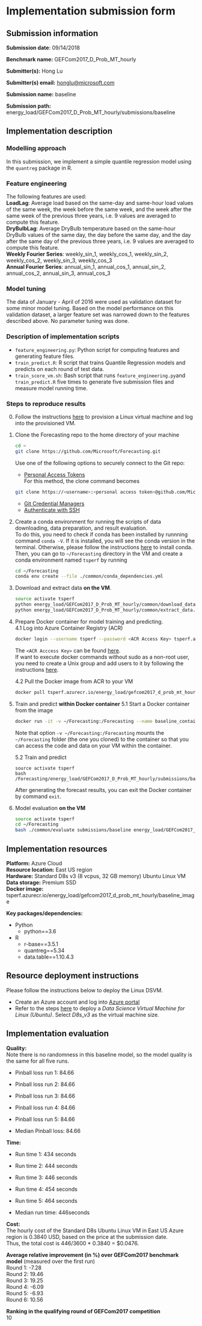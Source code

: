 # Implementation submission form

## Submission information

**Submission date**: 09/14/2018

**Benchmark name:** GEFCom2017_D_Prob_MT_hourly

**Submitter(s):** Hong Lu

**Submitter(s) email:** honglu@microsoft.com

**Submission name:** baseline

**Submission path:** energy_load/GEFCom2017_D_Prob_MT_hourly/submissions/baseline


## Implementation description

### Modelling approach

In this submission, we implement a simple quantile regression model using the `quantreg` package in R.

### Feature engineering

The following features are used:  
**LoadLag**: Average load based on the same-day and same-hour load values of the same week, the week before the same week, and the week after the same week of the previous three years, i.e. 9 values are averaged to compute this feature.  
**DryBulbLag**:  Average DryBulb temperature based on the same-hour DryBulb values of the same day, the day before the same day, and the day after the same day of the previous three years, i.e. 9 values are averaged to compute this feature.  
**Weekly Fourier Series**: weekly_sin_1, weekly_cos_1,  weekly_sin_2, weekly_cos_2, weekly_sin_3, weekly_cos_3  
**Annual Fourier Series**: annual_sin_1, annual_cos_1, annual_sin_2, annual_cos_2, annual_sin_3, annual_cos_3  

### Model tuning

The data of January - April of 2016 were used as validation dataset for some minor model tuning. Based on the model performance on this validation dataset, a larger feature set was narrowed down to the features described above.
No parameter tuning was done.

### Description of implementation scripts

* `feature_engineering.py`: Python script for computing features and generating feature files.
* `train_predict.R`: R script that trains Quantile Regression models and predicts on each round of test data.
* `train_score_vm.sh`: Bash script that runs `feature_engineering.py`and `train_predict.R` five times to generate five submission files and measure model running time.

### Steps to reproduce results

0. Follow the instructions [here](#resource-deployment-instructions) to provision a Linux virtual machine and log into the provisioned
VM.

1. Clone the Forecasting repo to the home directory of your machine

   ```bash
   cd ~
   git clone https://github.com/Microsoft/Forecasting.git
   ```
   Use one of the following options to securely connect to the Git repo:
   * [Personal Access Tokens](https://help.github.com/articles/creating-a-personal-access-token-for-the-command-line/)  
   For this method, the clone command becomes
   ```bash
   git clone https://<username>:<personal access token>@github.com/Microsoft/Forecasting.git
   ```
   * [Git Credential Managers](https://github.com/Microsoft/Git-Credential-Manager-for-Windows)
   * [Authenticate with SSH](https://help.github.com/articles/connecting-to-github-with-ssh/)


2. Create a conda environment for running the scripts of data downloading, data preparation, and result evaluation.   
To do this, you need to check if conda has been installed by runnning command `conda -V`. If it is installed, you will see the conda version in the terminal. Otherwise, please follow the instructions [here](https://conda.io/docs/user-guide/install/linux.html) to install conda.  
Then, you can go to `~/Forecasting` directory in the VM and create a conda environment named `tsperf` by running

   ```bash
   cd ~/Forecasting
   conda env create --file ./common/conda_dependencies.yml
   ```

3. Download and extract data **on the VM**.

    ```bash
    source activate tsperf
    python energy_load/GEFCom2017_D_Prob_MT_hourly/common/download_data.py
    python energy_load/GEFCom2017_D_Prob_MT_hourly/common/extract_data.py
    ```

4. Prepare Docker container for model training and predicting.  
   4.1 Log into Azure Container Registry (ACR)

   ```bash
   docker login --username tsperf --password <ACR Access Key> tsperf.azurecr.io
   ```

   The `<ACR Acccess Key>` can be found [here](https://github.com/Microsoft/Forecasting/blob/master/common/key.txt).   
   If want to execute docker commands without
   sudo as a non-root user, you need to create a
   Unix group and add users to it by following the instructions
   [here](https://docs.docker.com/install/linux/linux-postinstall/#manage-docker-as-a-non-root-user).

   4.2 Pull the Docker image from ACR to your VM

   ```bash
   docker pull tsperf.azurecr.io/energy_load/gefcom2017_d_prob_mt_hourly/baseline_image
   ```

5. Train and predict **within Docker container**
  5.1 Start a Docker container from the image  

   ```bash
   docker run -it -v ~/Forecasting:/Forecasting --name baseline_container tsperf.azurecr.io/energy_load/gefcom2017_d_prob_mt_hourly/baseline_image
   ```

   Note that option `-v ~/Forecasting:/Forecasting` mounts the `~/Forecasting` folder (the one you cloned) to the container so that you can access the code and data on your VM within the container.

   5.2 Train and predict  

   ```
   source activate tsperf
   bash /Forecasting/energy_load/GEFCom2017_D_Prob_MT_hourly/submissions/baseline/train_score_vm.sh
   ```
   After generating the forecast results, you can exit the Docker container by command `exit`.
6. Model evaluation **on the VM**

    ```bash
    source activate tsperf
    cd ~/Forecasting
    bash ./common/evaluate submissions/baseline energy_load/GEFCom2017_D_Prob_MT_hourly
    ```

## Implementation resources

**Platform:** Azure Cloud   
**Resource location:** East US region   
**Hardware:** Standard D8s v3 (8 vcpus, 32 GB memory) Ubuntu Linux VM
**Data storage:** Premium SSD  
**Docker image:** tsperf.azurecr.io/energy_load/gefcom2017_d_prob_mt_hourly/baseline_image  

**Key packages/dependencies:**
  * Python
    - python==3.6    
  * R
    - r-base==3.5.1  
    - quantreg==5.34
    - data.table==1.10.4.3

## Resource deployment instructions
Please follow the instructions below to deploy the Linux DSVM.
  - Create an Azure account and log into [Azure portal](portal.azure.com/)
  - Refer to the steps [here](https://docs.microsoft.com/en-us/azure/machine-learning/data-science-virtual-machine/dsvm-ubuntu-intro) to deploy a *Data Science Virtual Machine for Linux (Ubuntu)*. Select *D8s_v3* as the virtual machine size.  

## Implementation evaluation
**Quality:**  
Note there is no randomness in this baseline model, so the model quality is the same for all five runs.

* Pinball loss run 1: 84.66

* Pinball loss run 2: 84.66

* Pinball loss run 3: 84.66

* Pinball loss run 4: 84.66

* Pinball loss run 5: 84.66

* Median Pinball loss: 84.66

**Time:**

* Run time 1: 434 seconds

* Run time 2: 444 seconds

* Run time 3: 446 seconds

* Run time 4: 454 seconds

* Run time 5: 464 seconds

* Median run time:  446seconds

**Cost:**  
The hourly cost of the Standard D8s Ubuntu Linux VM in East US Azure region is 0.3840 USD, based on the price at the submission date.   
Thus, the total cost is 446/3600 * 0.3840 = $0.0476.

**Average relative improvement (in %) over GEFCom2017 benchmark model**  (measured over the first run)  
Round 1: -7.28  
Round 2: 19.46  
Round 3: 19.25  
Round 4: -6.09  
Round 5: -6.93  
Round 6: 10.56  

**Ranking in the qualifying round of GEFCom2017 competition**  
10
